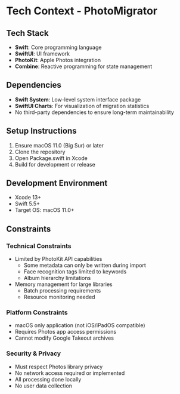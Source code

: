 # Tech Context - PhotoMigrator

## Tech Stack
- **Swift**: Core programming language
- **SwiftUI**: UI framework
- **PhotoKit**: Apple Photos integration
- **Combine**: Reactive programming for state management

## Dependencies
- **Swift System**: Low-level system interface package
- **SwiftUI Charts**: For visualization of migration statistics
- No third-party dependencies to ensure long-term maintainability

## Setup Instructions
1. Ensure macOS 11.0 (Big Sur) or later
2. Clone the repository
3. Open Package.swift in Xcode
4. Build for development or release

## Development Environment
- Xcode 13+ 
- Swift 5.5+
- Target OS: macOS 11.0+

## Constraints

### Technical Constraints
- Limited by PhotoKit API capabilities
  - Some metadata can only be written during import
  - Face recognition tags limited to keywords
  - Album hierarchy limitations
- Memory management for large libraries
  - Batch processing requirements
  - Resource monitoring needed

### Platform Constraints
- macOS only application (not iOS/iPadOS compatible)
- Requires Photos app access permissions
- Cannot modify Google Takeout archives

### Security & Privacy
- Must respect Photos library privacy
- No network access required or implemented
- All processing done locally
- No user data collection 
